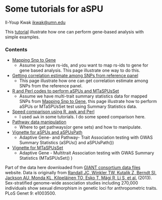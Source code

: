 Some tutorials for aSPU
=======================

Il-Youp Kwak <ikwak@umn.edu>

This [tutorial](http://www.tc.umn.edu/~ikwak/tutorials/index.html) illustrate how one can perform gene-based analysis with simple examples. 

### Contents
 - [Mapping Snp to Gene](http://www.tc.umn.edu/~ikwak/tutorials/mappingSnpToGene2.html)
   - Assume you have rs-ids, and you want to map rs-ids to gene for gene based analysis. This page illustrate one way to do this.
 - [Getting correlation estimate among SNPs from reference panel](http://www.tc.umn.edu/~ikwak/tutorials/CorrFromRef.html)
   - This page illustrate how one can get correlation estimate among SNPs from the reference panel.
 - [R and Perl codes to perform aSPUs and MTaSPUsSet](http://www.tc.umn.edu/~ikwak/tutorials/ForMTgenes.html)
   - Assume we have multi-trait summary statistics data for mapped SNPs from [Mapping Snp to Gene](http://www.tc.umn.edu/~ikwak/tutorials/mappingSnpToGene2.html), this page illustrate how to perform aSPUs or MTaSPUsSet test using Summary Statistics data.
 - [Speed comparison using R, awk and Perl](http://www.tc.umn.edu/~ikwak/tutorials/SpeedComp.html)
   - I used `awk` in some tutorials. I do some speed comparison here.
 - [Pathway data manipulation](http://www.tc.umn.edu/~ikwak/tutorials/pathwayMani.html)
   - Where to get pathways(or gene sets) and how to manipulate.
 - [Vignette for aSPUs and aSPUsPath](http://www.tc.umn.edu/~ikwak/tutorials/aSPUstat.html)
   - Adaptive Gene- and Pathway- Trait Association testing with GWAS Summary Statistics (aSPUs() and aSPUsPath())
 - [Vignette for MTaSPUsSet](http://www.tc.umn.edu/~ikwak/tutorials/MTaSPUsSet.html)
   - Adaptive Gene - Multitrait Association testing with GWAS Summary Statistics (MTaSPUsSet() ) 

Part of the data here downloaded from [GIANT consortium data files](https://www.broadinstitute.org/collaboration/giant/index.php/GIANT_consortium_data_files) website. Data is originally from [Randall JC, Winkler TW, Kutalik Z, Berndt SI, Jackson AU, Monda KL, Kilpeläinen TO, Esko T, Mägi R, Li S, et al.](http://www.ncbi.nlm.nih.gov/pubmed/23754948?dopt=Citation) (2013). Sex-stratified genome-wide association studies including 270,000 individuals show sexual dimorphism in genetic loci for anthropometric traits. PLoS Genet 9: e1003500.